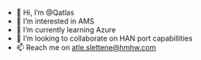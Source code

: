 - 👋 Hi, I’m @Qatlas
- 👀 I’m interested in AMS
- 🌱 I’m currently learning Azure
- 💞️ I’m looking to collaborate on HAN port capabillities
- 📫 Reach me on atle.slettene@hmhw.com

<!---
Qatlas/Qatlas is a ✨ special ✨ repository because its `README.md` (this file) appears on your GitHub profile.
You can click the Preview link to take a look at your changes.
--->
